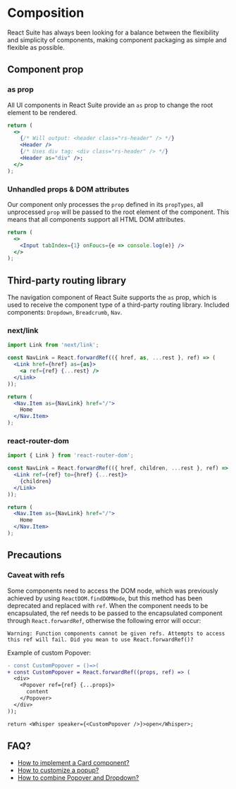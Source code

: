 # Composition

React Suite has always been looking for a balance between the flexibility and simplicity of components, making component packaging as simple and flexible as possible.

## Component prop

### as prop

All UI components in React Suite provide an `as` prop to change the root element to be rendered.

```jsx
return (
  <>
    {/* Will output: <header class="rs-header" /> */}
    <Header />
    {/* Uses div tag: <div class="rs-header" /> */}
    <Header as="div" />;
  </>
);
```

### Unhandled props & DOM attributes

Our component only processes the `prop` defined in its `propTypes`, all unprocessed `prop` will be passed to the root element of the component. This means that all components support all HTML DOM attributes.

```jsx
return (
  <>
    <Input tabIndex={1} onFoucs={e => console.log(e)} />
  </>
);
```

## Third-party routing library

The navigation component of React Suite supports the `as` prop, which is used to receive the component type of a third-party routing library. Included components: `Dropdown`, `Breadcrumb`, `Nav`.

### next/link

```jsx
import Link from 'next/link';

const NavLink = React.forwardRef(({ href, as, ...rest }, ref) => (
  <Link href={href} as={as}>
    <a ref={ref} {...rest} />
  </Link>
));

return (
  <Nav.Item as={NavLink} href="/">
    Home
  </Nav.Item>
);
```

### react-router-dom

```jsx
import { Link } from 'react-router-dom';

const NavLink = React.forwardRef(({ href, children, ...rest }, ref) => (
  <Link ref={ref} to={href} {...rest}>
    {children}
  </Link>
));

return (
  <Nav.Item as={NavLink} href="/">
    Home
  </Nav.Item>
);
```

## Precautions

### Caveat with refs

Some components need to access the DOM node, which was previously achieved by using `ReactDOM.findDOMNode`, but this method has been deprecated and replaced with `ref`. When the component needs to be encapsulated, the ref needs to be passed to the encapsulated component through `React.forwardRef`, otherwise the following error will occur:

```
Warning: Function components cannot be given refs. Attempts to access this ref will fail. Did you mean to use React.forwardRef()?
```

Example of custom Popover:

```diff
- const CustomPopover = ()=>(
+ const CustomPopover = React.forwardRef((props, ref) => (
  <div>
    <Popover ref={ref} {...props}>
      content
    </Popover>
  </div>
));

return <Whisper speaker={<CustomPopover />}>open</Whisper>;
```

## FAQ?

- [How to implement a Card component?](/components/panel#card)
- [How to customize a popup?](/components/whisper)
- [How to combine Popover and Dropdown?](/components/dropdown#used-with-popover)
